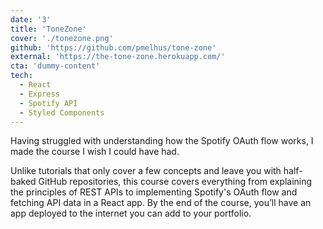 ```yaml
---
date: '3'
title: 'ToneZone'
cover: './tonezone.png'
github: 'https://github.com/pmelhus/tone-zone'
external: 'https://the-tone-zone.herokuapp.com/'
cta: 'dummy-content'
tech:
  - React
  - Express
  - Spotify API
  - Styled Components
---
```


Having struggled with understanding how the Spotify OAuth flow works, I made the course I wish I could have had.

Unlike tutorials that only cover a few concepts and leave you with half-baked GitHub repositories, this course covers everything from explaining the principles of REST APIs to implementing Spotify's OAuth flow and fetching API data in a React app. By the end of the course, you’ll have an app deployed to the internet you can add to your portfolio.

